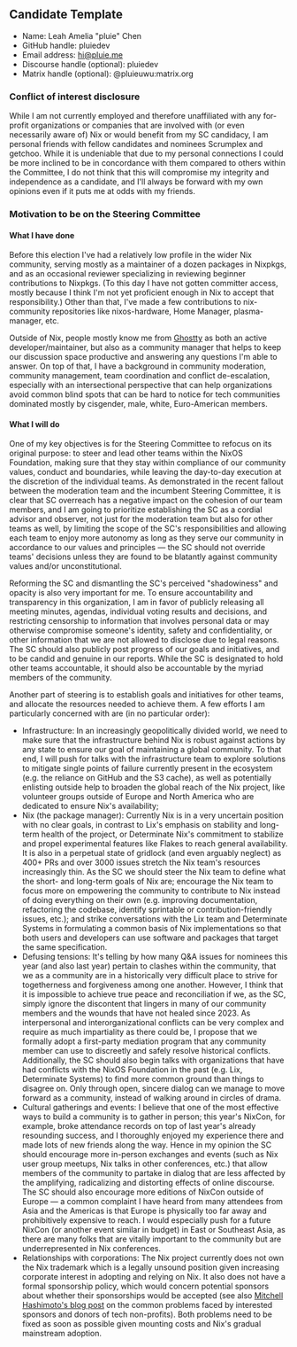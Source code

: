 ## Candidate Template

* Name: Leah Amelia "pluie" Chen
* GitHub handle: pluiedev
* Email address: hi@pluie.me
* Discourse handle (optional): pluiedev
* Matrix handle (optional): @pluieuwu:matrix.org

### Conflict of interest disclosure

While I am not currently employed and therefore unaffiliated with any for-profit organizations or companies that are involved with (or even necessarily aware of) Nix or would benefit from my SC candidacy, I am personal friends with fellow candidates and nominees Scrumplex and getchoo. While it is undeniable that due to my personal connections I could be more inclined to be in concordance with them compared to others within the Committee, I do not think that this will compromise my integrity and independence as a candidate, and I'll always be forward with my own opinions even if it puts me at odds with my friends. 


### Motivation to be on the Steering Committee

#### What I have done

Before this election I've had a relatively low profile in the wider Nix community, serving mostly as a maintainer of a dozen packages in Nixpkgs, and as an occasional reviewer specializing in reviewing beginner contributions to Nixpkgs. (To this day I have not gotten committer access, mostly because I think I'm not yet proficient enough in Nix to accept that responsibility.) Other than that, I've made a few contributions to nix-community repositories like nixos-hardware, Home Manager, plasma-manager, etc.

Outside of Nix, people mostly know me from [Ghostty](https://github.com/ghostty-org/ghostty) as both an active developer/maintainer, but also as a community manager that helps to keep our discussion space productive and answering any questions I'm able to answer. On top of that, I  have a background in community moderation, community management, team coordination and conflict de-escalation, especially with an intersectional perspective that can help organizations avoid common blind spots that can be hard to notice for tech communities dominated mostly by cisgender, male, white, Euro-American members.

#### What I will do

One of my key objectives is for the Steering Committee to refocus on its original purpose: to steer and lead other teams within the NixOS Foundation, making sure that they stay within compliance of our community values, conduct and boundaries, while leaving the day-to-day execution at the discretion of the individual teams. As demonstrated in the recent fallout between the moderation team and the incumbent Steering Committee, it is clear that SC overreach has a negative impact on the cohesion of our team members, and I am going to prioritize establishing the SC as a cordial advisor and observer, not just for the moderation team but also for other teams as well, by limiting the scope of the SC's responsibilities and allowing each team to enjoy more autonomy as long as they serve our community in accordance to our values and principles — the SC should not override teams' decisions unless they are found to be blatantly against community values and/or unconstitutional.

Reforming the SC and dismantling the SC's perceived "shadowiness" and opacity is also very important for me. To ensure accountability and transparency in this organization, I am in favor of publicly releasing all meeting minutes, agendas, individual voting results and decisions, and restricting censorship to information that involves personal data or may otherwise compromise someone's identity, safety and confidentiality, or other information that we are not allowed to disclose due to legal reasons. The SC should also publicly post progress of our goals and initiatives, and to be candid and genuine in our reports. While the SC is designated to hold other teams accountable, it should also be accountable by the myriad members of the community.

Another part of steering is to establish goals and initiatives for other teams, and allocate the resources needed to achieve them. A few efforts I am particularly concerned with are (in no particular order):

*   Infrastructure: In an increasingly geopolitically divided world, we need to make sure that the infrastructure behind Nix is robust against actions by any state to ensure our goal of maintaining a global community. To that end, I will push for talks with the infrastructure team to explore solutions to mitigate single points of failure currently present in the ecosystem (e.g. the reliance on GitHub and the S3 cache), as well as potentially enlisting outside help to broaden the global reach of the Nix project, like volunteer groups outside of Europe and North America who are dedicated to ensure Nix's availability;
*   Nix (the package manager): Currently Nix is in a very uncertain position with no clear goals, in contrast to Lix's emphasis on stability and long-term health of the project, or Determinate Nix's commitment to stabilize and propel experimental features like Flakes to reach general availability. It is also in a perpetual state of gridlock (and even arguably neglect) as 400+ PRs and over 3000 issues stretch the Nix team's resources increasingly thin. As the SC we should steer the Nix team to define what the short- and long-term goals of Nix are; encourage the Nix team to focus more on empowering the community to contribute to Nix instead of doing everything on their own (e.g. improving documentation, refactoring the codebase, identify sprintable or contribution-friendly issues, etc.); and strike conversations with the Lix team and Determinate Systems in formulating a common basis of Nix implementations so that both users and developers can use software and packages that target the same specification.
*   Defusing tensions: It's telling by how many Q&A issues for nominees this year (and also last year) pertain to clashes within the community, that we as a community are in a historically very difficult place to strive for togetherness and forgiveness among one another. However, I think that it is impossible to achieve true peace and reconciliation if we, as the SC, simply ignore the discontent that lingers in many of our community members and the wounds that have not healed since 2023. As interpersonal and interorganizational conflicts can be very complex and require as much impartiality as there could be, I propose that we formally adopt a first-party mediation program that any community member can use to discreetly and safely resolve historical conflicts. Additionally, the SC should also begin talks with organizations that have had conflicts with the NixOS Foundation in the past (e.g. Lix, Determinate Systems) to find more common ground than things to disagree on. Only through open, sincere dialog can we manage to move forward as a community, instead of walking around in circles of drama.
*   Cultural gatherings and events: I believe that one of the most effective ways to build a community is to gather in person; this year's NixCon, for example, broke attendance records on top of last year's already resounding success, and I thoroughly enjoyed my experience there and made lots of new friends along the way. Hence in my opinion the SC should encourage more in-person exchanges and events (such as Nix user group meetups, Nix talks in other conferences, etc.) that allow members of the community to partake in dialog that are less affected by the amplifying, radicalizing and distorting effects of online discourse. The SC should also encourage more editions of NixCon outside of Europe — a common complaint I have heard from many attendees from Asia and the Americas is that Europe is physically too far away and prohibitively expensive to reach. I would especially push for a future NixCon (or another event similar in budget) in East or Southeast Asia, as there are many folks that are vitally important to the community but are underrepresented in Nix conferences.
*   Relationships with corporations: The Nix project currently does not own the Nix trademark which is a legally unsound position given increasing corporate interest in adopting and relying on Nix. It also does not have a formal sponsorship policy, which would concern potential sponsors about whether their sponsorships would be accepted (see also [Mitchell Hashimoto's blog post](https://mitchellh.com/writing/advice-for-tech-nonprofits) on the common problems faced by interested sponsors and donors of tech non-profits). Both problems need to be fixed as soon as possible given mounting costs and Nix's gradual mainstream adoption.
